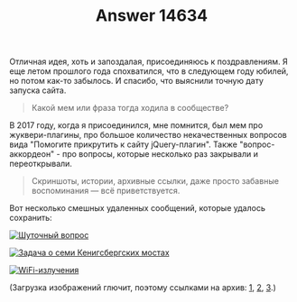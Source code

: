 ﻿---
title: "Answer 14634"
se.owner.user_id: 240512
se.owner.display_name: "SmallSoft"
se.owner.link: "https://ru.meta.stackoverflow.com/users/240512/smallsoft"
se.answer_id: 14634
se.question_id: 14632
se.post_type: answer
se.is_accepted: True
---
<p>Отличная идея, хоть и запоздалая, присоединяюсь к поздравлениям. Я еще летом прошлого года спохватился, что в следующем году юбилей, но потом как-то забылось. И спасибо, что выяснили точную дату запуска сайта.</p>
<blockquote>
<p>Какой мем или фраза тогда ходила в сообществе?</p>
</blockquote>
<p>В 2017 году, когда я присоединился, мне помнится, был мем про жуквери-плагины, про большое количество некачественных вопросов вида &quot;Помогите прикрутить к сайту jQuery-плагин&quot;. Также &quot;вопрос-аккордеон&quot; - про вопросы, которые несколько раз закрывали и переоткрывали.</p>
<blockquote>
<p>Скриншоты, истории, архивные ссылки, даже просто забавные воспоминания — всё приветствуется.</p>
</blockquote>
<p>Вот несколько смешных удаленных сообщений, которые удалось сохранить:</p>
<p><a href="https://i.sstatic.net/2fEXhWgM.jpg" rel="nofollow noreferrer"><img src="https://i.sstatic.net/2fEXhWgM.jpg" alt="Шуточный вопрос" /></a></p>
<p><a href="https://i.sstatic.net/gw6mGDHI.jpg" rel="nofollow noreferrer"><img src="https://i.sstatic.net/gw6mGDHI.jpg" alt="Задача о семи Кенигсбергских мостах" /></a></p>
<p><a href="https://i.sstatic.net/WtOqyVwX.jpg" rel="nofollow noreferrer"><img src="https://i.sstatic.net/WtOqyVwX.jpg" alt="WiFi-излучения" /></a></p>
<p>(Загрузка изображений глючит, поэтому ссылками на архив: <a href="https://github.com/MSDN-WhiteKnight/ruso-archive/blob/master/deleted-messages/main.md?plain=1#L350" rel="nofollow noreferrer">1</a>, <a href="https://msdn-whiteknight.github.io/ruso-archive/html/tools/html/ru.stackoverflow.com/deleted/1064827.html" rel="nofollow noreferrer">2</a>, <a href="https://msdn-whiteknight.github.io/ruso-archive/html/tools/html/ru.stackoverflow.com/deleted/621361.html" rel="nofollow noreferrer">3</a>.)</p>

